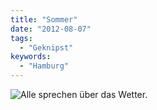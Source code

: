 ```yaml
---
title: "Sommer"
date: "2012-08-07"
tags:
  - "Geknipst"
keywords:
  - "Hamburg"
---
```


![Alle sprechen über das Wetter.](/img/codecandies/20120807-075443-1024x767.jpg)
